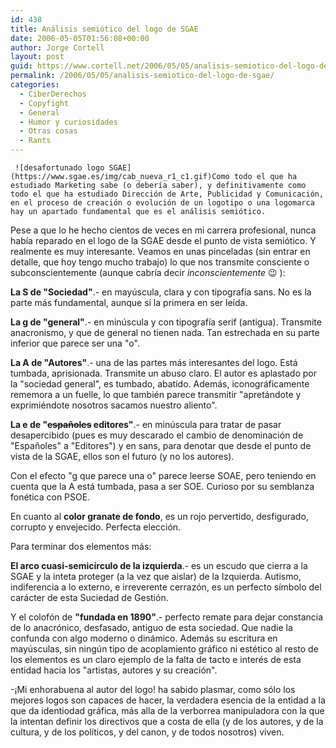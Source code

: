 ```yaml
---
id: 438
title: Análisis semiótico del logo de SGAE
date: 2006-05-05T01:56:08+00:00
author: Jorge Cortell
layout: post
guid: https://www.cortell.net/2006/05/05/analisis-semiotico-del-logo-de-sgae/
permalink: /2006/05/05/analisis-semiotico-del-logo-de-sgae/
categories:
  - CiberDerechos
  - Copyfight
  - General
  - Humor y curiosidades
  - Otras cosas
  - Rants
---
```

     ![desafortunado logo SGAE](https://www.sgae.es/img/cab_nueva_r1_c1.gif)Como todo el que ha estudiado Marketing sabe (o deberí­a saber), y definitivamente como todo el que ha estudiado Dirección de Arte, Publicidad y Comunicación, en el proceso de creación o evolución de un logotipo o una logomarca hay un apartado fundamental que es el análisis semiótico.

Pese a que lo he hecho cientos de veces en mi carrera profesional, nunca habí­a reparado en el logo de la SGAE desde el punto de vista semiótico. Y realmente es muy interesante. Veamos en unas pinceladas (sin entrar en detalle, que hoy tengo mucho trabajo) lo que nos transmite consciente o subconscientemente (aunque cabrí­a decir _inconscientemente_ 😉 ):

**La S de "Sociedad"**.- en mayúscula, clara y con tipografí­a sans. No es la parte más fundamental, aunque sí­ la primera en ser leí­da.
  
**La g de "general"**.- en minúscula y con tipografí­a serif (antigua). Transmite anacronismo, y que de general no tienen nada. Tan estrechada en su parte inferior que parece ser una "o".
  
**La A de "Autores"**.- una de las partes más interesantes del logo. Está tumbada, aprisionada. Transmite un abuso claro. El autor es aplastado por la "sociedad general", es tumbado, abatido. Además, iconográficamente rememora a un fuelle, lo que también parece transmitir "apretándote y exprimiéndote nosotros sacamos nuestro aliento".
  
**La e de "<s>españoles</s> editores"**.- en minúscula para tratar de pasar desapercibido (pues es muy descarado el cambio de denominación de "Españoles" a "Editores") y en sans, para denotar que desde el punto de vista de la SGAE, ellos son el futuro (y no los autores).

Con el efecto "g que parece una o" parece leerse SOAE, pero teniendo en cuenta que la A está tumbada, pasa a ser SOE. Curioso por su semblanza fonética con PSOE.

En cuanto al **color granate de fondo**, es un rojo pervertido, desfigurado, corrupto y envejecido. Perfecta elección.

Para terminar dos elementos más:

**El arco cuasi-semicí­rculo de la izquierda**.- es un escudo que cierra a la SGAE y la inteta proteger (a la vez que aislar) de la Izquierda. Autismo, indiferencia a lo externo, e irreverente cerrazón, es un perfecto sí­mbolo del carácter de esta Suciedad de Gestión.

Y el colofón de **"fundada en 1890"**.- perfecto remate para dejar constancia de lo anacrónico, desfasado, antiguo de esta sociedad. Que nadie la confunda con algo moderno o dinámico. Además su escritura en mayúsculas, sin ningún tipo de acoplamiento gráfico ni estético al resto de los elementos es un claro ejemplo de la falta de tacto e interés de esta entidad hacia los "artistas, autores y su creación".

-¡Mi enhorabuena al autor del logo! ha sabido plasmar, como sólo los mejores logos son capaces de hacer, la verdadera esencia de la entidad a la que da identiodad gráfica, más alla de la verborrea manipuladora con la que la intentan definir los directivos que a costa de ella (y de los autores, y de la cultura, y de los polí­ticos, y del canon, y de todos nosotros) viven.